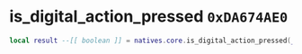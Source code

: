 # is_digital_action_pressed `0xDA674AE0`

```lua
local result --[[ boolean ]] = natives.core.is_digital_action_pressed(_actionname --[[ string ]], _unk0 --[[ boolean ]], _unk1 --[[ integer ]])
```